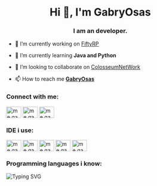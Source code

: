 <h1 align="center">Hi 👋, I'm GabryOsas</h1>
<h3 align="center">I am an developer.</h3>


- 🔭 I’m currently working on [FiftyRP](https://t.me/FiftyRP)

- 🌱 I’m currently learning **Java and Python**

- 👯 I’m looking to collaborate on [ColosseumNetWork](https://t.me/ColosseumNetworkAnnunci)

- 📫 How to reach me [**GabryOsas**](https://t.me/GabryOsa "My Telegram")

<h3 align="left">Connect with me:</h3>
<p align="left">
<a href="https://t.me/GabryOsas" target="blank"><img align="center" src="https://upload.wikimedia.org/wikipedia/commons/8/82/Telegram_logo.svg" alt="me.gabryosas" height="30" width="40" /></a>
<a href="https://discord.gg/JFKPzq7yDa" target="blank"><img align="center" src="https://raw.githubusercontent.com/rahuldkjain/github-profile-readme-generator/master/src/images/icons/Social/discord.svg" alt="me.gabryosas" height="30" width="40" /></a>
<a href="https://github.com/GabryOsas" target="blank"><img align="center" src="https://upload.wikimedia.org/wikipedia/commons/9/91/Octicons-mark-github.svg" alt="me.gabryosas" height="30" width="40" /></a>
</p>
<h3 align="left">IDE i use:</h3>
<p align="left">
<a href="https://www.jetbrains.com/idea/" target="blank"><img align="center" src="https://upload.wikimedia.org/wikipedia/commons/9/9c/IntelliJ_IDEA_Icon.svg" alt="me.gabryosas" height="30" width="40" /></a>
  <a href="https://www.jetbrains.com/pycharm/" target="blank"><img align="center" src="https://upload.wikimedia.org/wikipedia/commons/1/1d/PyCharm_Icon.svg" alt="me.gabryosas" height="30" width="40" /></a>
<a href="https://code.visualstudio.com/" target="blank"><img align="center" src="https://upload.wikimedia.org/wikipedia/commons/9/9a/Visual_Studio_Code_1.35_icon.svg" alt="me.gabryosas" height="30" width="40" /></a>
<a href="https://atom.io/" target="blank"><img align="center" src="https://upload.wikimedia.org/wikipedia/commons/8/80/Atom_editor_logo.svg" alt="me.gabryosas" height="30" width="40" /></a>
<a href="https://notepad-plus-plus.org/" target="blank"><img align="center" src="https://upload.wikimedia.org/wikipedia/commons/6/69/Notepad%2B%2B_Logo.svg" alt="me.gabryosas" height="30" width="40" /></a>
</p>

<h3 align="left">Programming languages i know:</h3>
<img src="https://readme-typing-svg.demolab.com?font=Fira+Code&pause=1000&width=435&lines=Java+(Medium);Skript+(Medium);Python(Base);HTML5+(Base);CSS+(Base);JavaScript+(Base)" alt="Typing SVG" /></a>

